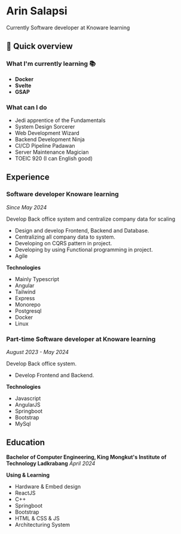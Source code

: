 # Arin Salapsi
Currently Software developer at Knoware learning

## 📘 Quick overview

### What I'm currently learning 📚

- **Docker** 
- **Svelte**
- **GSAP**

### What can I do

- Jedi apprentice of the Fundamentals
- System Design Sorcerer
- Web Development Wizard
- Backend Development Ninja
- CI/CD Pipeline Padawan
- Server Maintenance Magician
- TOEIC 920 (I can English good)



## Experience
### Software developer Knoware learning
_Since May 2024_

Develop Back office system and centralize company data for scaling
- Design and develop Frontend, Backend and Database.
- Centralizing all company data to system.
- Developing on CQRS pattern in project.
- Developing by using Functional programming in project.
- Agile
  
**Technologies**
- Mainly Typescript 
- Angular
- Tailwind
- Express
- Monorepo
- Postgresql
- Docker
- Linux

### Part-time Software developer at Knoware learning
_August 2023 - May 2024_

Develop Back office system.
- Develop Frontend and Backend.
  
**Technologies**
- Javascript
- AngularJS
- Springboot
- Bootstrap
- MySql


## Education
**Bachelor of Computer Engineering,  King Mongkut's Institute of Technology Ladkrabang**
_April 2024_

**Using & Learning**
- Hardware & Embed design
- ReactJS
- C++ 
- Springboot
- Bootstrap
- HTML & CSS & JS
- Architecturing System




